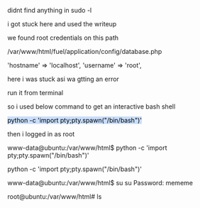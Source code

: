 didnt find anything in sudo -l


i got stuck here and used the writeup


we found root credentials on this path

/var/www/html/fuel/application/config/database.php


'hostname' => 'localhost',
        'username' => 'root',



here i was stuck asi wa gtting an error

run it from terminal

so i used below command to get an interactive bash shell


<mark style="background: #ADCCFFA6;">python -c 'import pty;pty.spawn("/bin/bash")'</mark>
 
 then i logged in as root

www-data@ubuntu:/var/www/html$ python -c 'import pty;pty.spawn("/bin/bash")'

python -c 'import pty;pty.spawn("/bin/bash")'

www-data@ubuntu:/var/www/html$ su
su
Password: mememe

root@ubuntu:/var/www/html# ls

